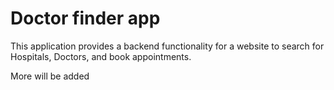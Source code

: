 # Doctor finder app

This application provides a backend functionality for a website to search for Hospitals, Doctors, and book appointments.

More will be added
